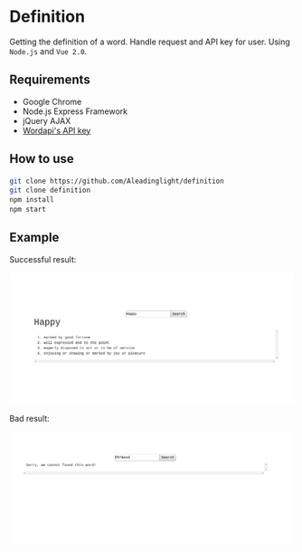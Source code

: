 # Definition

Getting the definition of a word. Handle request and API key for user. Using `Node.js` and `Vue 2.0`. 

## Requirements

- Google Chrome
- Node.js Express Framework
- jQuery AJAX
- [Wordapi's API key](https://www.wordsapi.com/)

## How to use

```bash
git clone https://github.com/Aleadinglight/definition
git clone definition
npm install
npm start
```

## Example

Successful result:

<img src="https://github.com/Aleadinglight/definition/blob/master/pics/good.png" width="900">

Bad result:

<img src="https://github.com/Aleadinglight/definition/blob/master/pics/bad.png" width="900">
